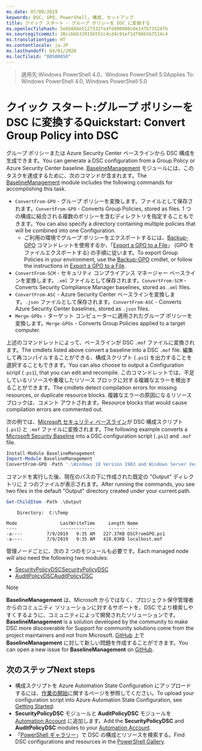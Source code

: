```yaml
---
ms.date: 07/09/2019
keywords: DSC, GPO, PowerShell, 構成, セットアップ
title: クイック スタート - グループ ポリシーを DSC に変換する
ms.openlocfilehash: 5e6b86be5127332fe4fd400980c8e147b735247b
ms.sourcegitcommit: 30ccbbb32915b551c4cd4c91ef1df96b5b7514c4
ms.translationtype: HT
ms.contentlocale: ja-JP
ms.lasthandoff: 04/01/2020
ms.locfileid: "80500650"
---
```

> <span data-ttu-id="f3735-103">適用先:Windows PowerShell 4.0、Windows PowerShell 5.0</span><span class="sxs-lookup"><span data-stu-id="f3735-103">Applies To: Windows PowerShell 4.0, Windows PowerShell 5.0</span></span>

# <a name="quickstart-convert-group-policy-into-dsc"></a><span data-ttu-id="f3735-104">クイック スタート:グループ ポリシーを DSC に変換する</span><span class="sxs-lookup"><span data-stu-id="f3735-104">Quickstart: Convert Group Policy into DSC</span></span>

<span data-ttu-id="f3735-105">グループ ポリシーまたは Azure Security Center ベースラインから DSC 構成を生成できます。</span><span class="sxs-lookup"><span data-stu-id="f3735-105">You can generate a DSC configuration from a Group Policy or Azure Security Center baseline.</span></span> <span data-ttu-id="f3735-106">[BaselineManagement](https://www.powershellgallery.com/packages/BaselineManagement) モジュールには、このタスクを達成するために、次のコマンドが含まれます。</span><span class="sxs-lookup"><span data-stu-id="f3735-106">The [BaselineManagement](https://www.powershellgallery.com/packages/BaselineManagement) module includes the following commands for accomplishing this task.</span></span>

- <span data-ttu-id="f3735-107">`ConvertFrom-GPO` - グループ ポリシーを変換します。ファイルとして保存されます。</span><span class="sxs-lookup"><span data-stu-id="f3735-107">`ConvertFrom-GPO` - Converts Group Policies, stored as files.</span></span> <span data-ttu-id="f3735-108">1 つの構成に結合される複数のポリシーを含むディレクトリを指定することもできます。</span><span class="sxs-lookup"><span data-stu-id="f3735-108">You can also specify a directory containing multiple policies that will be combined into one Configuration.</span></span>
  - <span data-ttu-id="f3735-109">ご利用の環境でグループ ポリシーをエクスポートするには、[Backup-GPO](/powershell/module/grouppolicy/backup-gpo?view=win10-ps) コマンドレットを使用するか、「[Export a GPO to a File](/microsoft-desktop-optimization-pack/agpm/export-a-gpo-to-a-file)」 (GPO をファイルエクスポートする) の手順に従います。</span><span class="sxs-lookup"><span data-stu-id="f3735-109">To export Group Policies in your environment, use the [Backup-GPO](/powershell/module/grouppolicy/backup-gpo?view=win10-ps) cmdlet, or follow the instructions in [Export a GPO to a File](/microsoft-desktop-optimization-pack/agpm/export-a-gpo-to-a-file).</span></span>
- <span data-ttu-id="f3735-110">`ConvertFrom-SCM` - セキュリティ コンプライアンス マネージャー ベースラインを変換します。`.xml` ファイルとして保存されます。</span><span class="sxs-lookup"><span data-stu-id="f3735-110">`ConvertFrom-SCM` - Converts Security Compliance Manager baselines, stored as `.xml` files.</span></span>
- <span data-ttu-id="f3735-111">`ConvertFrom-ASC` - Azure Security Center ベースラインを変換します。`.json` ファイルとして保存されます。</span><span class="sxs-lookup"><span data-stu-id="f3735-111">`ConvertFrom-ASC` - Converts Azure Security Center baselines, stored as `.json` files.</span></span>
- <span data-ttu-id="f3735-112">`Merge-GPOs` - ターゲット コンピューターに適用されたグループ ポリシーを変換します。</span><span class="sxs-lookup"><span data-stu-id="f3735-112">`Merge-GPOs` - Converts Group Policies applied to a target computer.</span></span>

<span data-ttu-id="f3735-113">上述のコマンドレットによって、ベースラインが DSC `.mof` ファイルに変換されます。</span><span class="sxs-lookup"><span data-stu-id="f3735-113">The cmdlets listed above convert a baseline into a DSC `.mof` file.</span></span> <span data-ttu-id="f3735-114">編集して再コンパイルすることができる、構成スクリプト (`.ps1`) を出力することを選択することもできます。</span><span class="sxs-lookup"><span data-stu-id="f3735-114">You can also choose to output a Configuration script (`.ps1`), that you can edit and recompile.</span></span> <span data-ttu-id="f3735-115">このコマンドレットでは、不足しているリソースや重複したリソース ブロックに対する複雑なエラーを検出することができます。</span><span class="sxs-lookup"><span data-stu-id="f3735-115">The cmdlets detect compilation errors for missing resources, or duplicate resource blocks.</span></span> <span data-ttu-id="f3735-116">複雑なエラーの原因になるリソース ブロックは、コメント アウトされます。</span><span class="sxs-lookup"><span data-stu-id="f3735-116">Resource blocks that would cause compilation errors are commented out.</span></span>

<span data-ttu-id="f3735-117">次の例では、[Microsoft セキュリティ ベースライン](https://www.microsoft.com/en-us/download/details.aspx?id=55319)が DSC 構成スクリプト (`.ps1`) と `.mof` ファイルに変換されます。</span><span class="sxs-lookup"><span data-stu-id="f3735-117">The following example converts a [Microsoft Security Baseline](https://www.microsoft.com/en-us/download/details.aspx?id=55319) into a DSC configuration script (`.ps1`) and `.mof` file.</span></span>

```powershell
Install-Module BaselineManagement
Import-Module BaselineManagement
ConvertFrom-GPO -Path '.\Windows 10 Version 1903 and Windows Server Version 1903 Security Baseline\GPOs\' -OutputConfigurationScript
```

<span data-ttu-id="f3735-118">コマンドを実行した後、現在のパスの下に作成された既定の "Output" ディレクトリに 2 つのファイルが表示されます。</span><span class="sxs-lookup"><span data-stu-id="f3735-118">After running the commands, you see two files in the default "Output" directory created under your current path.</span></span>

```powershell
Get-ChildItem -Path .\Output
```

```Output
    Directory:  C:\Temp

Mode                LastWriteTime     Length Name
----                -------------     ------ ----
-a----         7/9/2019   9:35 AM   227.37KB DSCFromGPO.ps1
-a----         7/9/2019   9:35 AM   410.03KB localhost.mof
```

<span data-ttu-id="f3735-119">管理ノードごとに、次の 2 つのモジュールも必要です。</span><span class="sxs-lookup"><span data-stu-id="f3735-119">Each managed node will also need the following two modules:</span></span>

- [<span data-ttu-id="f3735-120">SecurityPolicyDSC</span><span class="sxs-lookup"><span data-stu-id="f3735-120">SecurityPolicyDSC</span></span>](https://www.powershellgallery.com/packages/SecurityPolicyDsc)
- [<span data-ttu-id="f3735-121">AuditPolicyDSC</span><span class="sxs-lookup"><span data-stu-id="f3735-121">AuditPolicyDSC</span></span>](https://www.powershellgallery.com/packages/AuditPolicyDsc)

> [!NOTE]
> <span data-ttu-id="f3735-122">**BaselineManagement** は、Microsoft からではなく、プロジェクト保守管理者からのコミュニティ ソリューションに対するサポートを、DSC でより検索しやすくするように、コミュニティによって開発されたソリューションです。</span><span class="sxs-lookup"><span data-stu-id="f3735-122">**BaselineManagement** is a solution developed by the community to make DSC more discoverable for Support for community solutions come from the project maintainers and not from Microsoft.</span></span> <span data-ttu-id="f3735-123">[GitHub](https://github.com/microsoft/BaselineManagement) 上で **BaselineManagement** に対して新しい問題を作成することができます。</span><span class="sxs-lookup"><span data-stu-id="f3735-123">You can open a new issue for **BaselineManagement** on [GitHub](https://github.com/microsoft/BaselineManagement).</span></span>

## <a name="next-steps"></a><span data-ttu-id="f3735-124">次のステップ</span><span class="sxs-lookup"><span data-stu-id="f3735-124">Next steps</span></span>

- <span data-ttu-id="f3735-125">構成スクリプトを Azure Automation State Configuration にアップロードするには、[作業の開始](/azure/automation/automation-dsc-getting-started#importing-a-configuration-into-azure-automation)に関するページを参照してください。</span><span class="sxs-lookup"><span data-stu-id="f3735-125">To upload your configuration script into Azure Automation State Configuration, see [Getting Started](/azure/automation/automation-dsc-getting-started#importing-a-configuration-into-azure-automation).</span></span>
- <span data-ttu-id="f3735-126">**SecurityPolicyDSC** モジュールと **AuditPolicyDSC** モジュールを [Automation Account](/azure/automation/shared-resources/modules) に追加します。</span><span class="sxs-lookup"><span data-stu-id="f3735-126">Add the **SecurityPolicyDSC** and **AuditPolicyDSC** modules to your [Automation Account](/azure/automation/shared-resources/modules).</span></span>
- <span data-ttu-id="f3735-127">「[PowerShell ギャラリー](https://www.powershellgallery.com/)」で DSC の構成とリソースを検索する。</span><span class="sxs-lookup"><span data-stu-id="f3735-127">Find DSC configurations and resources in the [PowerShell Gallery](https://www.powershellgallery.com/).</span></span>
